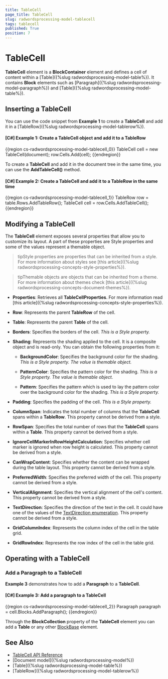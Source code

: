 ```yaml
---
title: TableCell
page_title: TableCell
slug: radwordsprocessing-model-tablecell
tags: tablecell
published: True
position: 7
---
```


# TableCell



__TableCell__ element is a __BlockContainer__ element and defines a cell of content within a [Table]({%slug radwordsprocessing-model-table%}). It contains __Block__ elements such as [Paragraph]({%slug radwordsprocessing-model-paragraph%}) and [Table]({%slug radwordsprocessing-model-table%}).

## Inserting a TableCell

You can use the code snippet from __Example 1__ to create a __TableCell__ and add it in a [TableRow]({%slug radwordsprocessing-model-tablerow%}).
        

#### __[C#] Example 1: Create a TableCell object and add it to a TableRow__

{{region cs-radwordsprocessing-model-tablecell_0}}
	TableCell cell = new TableCell(document);
	row.Cells.Add(cell);
{{endregion}}



To create a __TableCell__ and add it in the document tree in the same time, you can use the __AddTableCell()__ method.
        

#### __[C#] Example 2: Create a TableCell and add it to a TableRow in the same time__

{{region cs-radwordsprocessing-model-tablecell_1}}
	TableRow row = table.Rows.AddTableRow();
	TableCell cell = row.Cells.AddTableCell();
{{endregion}}



## Modifying a TableCell

The __TableCell__ element exposes several properties that allow you to customize its layout. A part of these properties are Style properties and some of the values represent a themable object.
        

>tipStyle properties are properties that can be inherited from a style. For more information about styles see [this article]({%slug radwordsprocessing-concepts-style-properties%}).
          

>tipThemable objects are objects that can be inherited from a theme. For more information about themes check [this article]({%slug radwordsprocessing-concepts-document-themes%}).
          


* __Properties__: Retrieves all __TableCellProperties__. For more information read [this article]({%slug radwordsprocessing-concepts-style-properties%}).
            

* __Row__: Represents the parent __TableRow__ of the cell.
            
* __Table__: Represents the parent __Table__ of the cell.

* __Borders__: Specifies the borders of the cell. *This is a Style property.*

* __Shading__: Represents the shading applied to the cell. It is a composite object and is read-only. You can obtain the following properties from it:
            

    * __BackgroundColor__: Specifies the background color for the shading. *This is a Style property. The value is themable object.*

    * __PatternColor__: Specifies the pattern color for the shading. *This is a Style property. The value is themable object.*

    * __Pattern__: Specifies the pattern which is used to lay the pattern color over the background color for the shading. *This is a Style property.*

* __Padding__: Specifies the padding of the cell. *This is a Style property.*

* __ColumnSpan__: Indicates the total number of columns that the __TableCell__ spans within a __TableRow__. This property cannot be derived from a style.
            

* __RowSpan__: Specifies the total number of rows that the __TableCell__ spans within a __Table__. This property cannot be derived from a style.
            

* __IgnoreCellMarkerInRowHeightCalculation__: Specifies whether cell marker is ignored when row height is calculated. This property cannot be derived from a style.
            

* __CanWrapContent__: Specifies whether the content can be wrapped during the table layout. This property cannot be derived from a style.
            

* __PreferredWidth__: Specifies the preferred width of the cell. This property cannot be derived from a style.
            

* __VerticalAlignment__: Specifies the vertical alignment of the cell's content. This property cannot be derived from a style.

* __TextDirection__: Specifies the direction of the text in the cell. It could have one of the values of the [TextDirection enumeration](https://docs.telerik.com/devtools/document-processing/api/Telerik.Windows.Documents.Flow.Model.Styles.TextDirection.html). This property cannot be derived from a style.
            

* __GridColumnIndex__: Represents the column index of the cell in the table grid.
            

* __GridRowIndex__: Represents the row index of the cell in the table grid.
            

## Operating with a TableCell

### Add a Paragraph to a TableCell

__Example 3__ demonstrates how to add a __Paragraph__ to a __TableCell__.
            

#### __[C#] Example 3: Add a paragraph to a TableCell__


{{region cs-radwordsprocessing-model-tablecell_2}}
	Paragraph paragraph = cell.Blocks.AddParagraph();
{{endregion}}



Through the __BlockCollection__ property of the __TableCell__ element you can add a __Table__ or any other [BlockBase](https://docs.telerik.com/devtools/document-processing/api/Telerik.Windows.Documents.Flow.Model.BlockBase.html) element.
            

## See Also

 * [TableCell API Reference](https://docs.telerik.com/devtools/document-processing/api/Telerik.Windows.Documents.Flow.Model.TableCell.html)
 * [Document model]({%slug radwordsprocessing-model%})
 * [Table]({%slug radwordsprocessing-model-table%})
 * [TableRow]({%slug radwordsprocessing-model-tablerow%})
